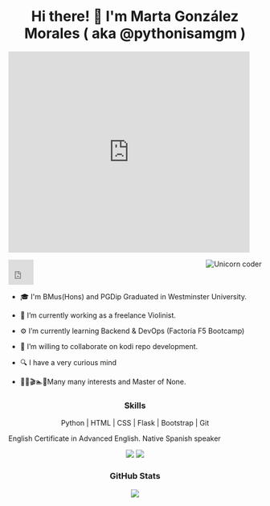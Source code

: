 
<!DOCTYPE html>  
<html lang="en">  
<head>  
 <meta charset="UTF-8">  
 <title>Title</title>  
</head>  
<body>  
<!-- Header -->  
<h1 align="center">Hi there! 👋 I'm Marta González Morales ( aka @pythonisamgm )</h1>  
<iframe src="https://giphy.com/embed/dXFKDUolyLLi8gq6Cl" width="480" height="400" frameBorder="0" class="giphy-embed" allowFullScreen></iframe><p><a href="https://giphy.com/gifs/theoffice-the-office-tv-golden-ticket-dXFKDUolyLLi8gq6Cl"></a></p>  <img align="right" alt="Unicorn coder" src="https://giphy.com/embed/dXFKDUolyLLi8gq6Cl)" data-canonical-src="https://media.giphy.com/media/3ohs4BSacFKI7A717y/giphy.gif" style="max-width: 100%; display: inline-block;" data-target="animated-image.originalImage">
<!-- Description -->  
<p align="left"><iframe src="https://giphy.com/embed/3ov9jO6MzE4Ft7MWv6" width="50" height="50" frameBorder="0" class="giphy-embed" allowFullScreen>About me </iframe><p><a href="https://giphy.com/stickers/3ov9jO6MzE4Ft7MWv6"></a></p> 

 

 - 🎓 I'm BMus(Hons) and PGDip Graduated in Westminster University.
   
 - 🎻 I’m currently working as a freelance Violinist.  
 - ⚙️ I’m currently learning Backend & DevOps (Factoría F5 Bootcamp)  
 - 👯 I’m willing to collaborate on kodi repo development.  
 - 🔍 I have a very curious mind  
 - 👨‍🍳🎬🏊📖Many many interests and Master of None.</p>

  
<!-- Skills -->  
<h3 align="center">Skills</h3>  
<p align="center">Python | HTML | CSS | Flask | Bootstrap | Git</p>  
<p> English Certificate in Advanced English. Native Spanish speaker</p>  
  
<!-- Social Media Links -->  
<p align="center">  
 <a href="[Your LinkedIn URL]"><img src="https://img.shields.io/badge/-LinkedIn-blue?style=flat&logo=linkedin&logoColor=white"></a>  
 <a href="[Your Instagram URL]"><img src="https://img.shields.io/badge/-Instagram-pink?style=flat&logo=instagram&logoColor=white"></a>  
  
  <!-- Add more social media links as needed -->  
</p>  
  
<!-- GitHub Stats -->  
<h3 align="center">GitHub Stats</h3>  
<p align="center">  
 <img src="https://github-readme-stats.vercel.app/api?username=@pythonisamgm&show_icons=true&theme=radical">  
</p>  
  
</body>  
</html>
